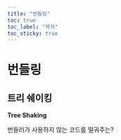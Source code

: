 ```yaml
---
title: "번들링"
toc: true
toc_label: "목차"
toc_sticky: true
---
```


# 번들링

## 트리 쉐이킹

**Tree Shaking**

번들러가 사용하지 않는 코드를 떨궈주는?
